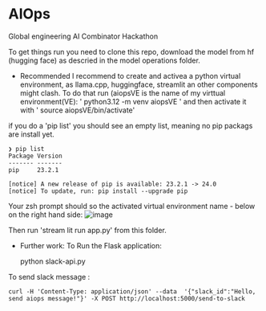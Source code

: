 # AIOps

Global engineering AI Combinator Hackathon

To get things run you need to clone this repo, download the model from hf (hugging face) as descried in the model operations folder.

- Recommended
I recommend to create and activea a python virtual environment, as llama.cpp, huggingface, streamlit an other components might clash.
To do that run (aiopsVE is the name of my virttual environment(VE):
' python3.12 -m venv aiopsVE '
and then activate it with
' source aiopsVE/bin/activate'

if you do a 'pip list' you should see an empty list, meaning no pip packags are install yet.

```
❯ pip list
Package Version
------- -------
pip     23.2.1

[notice] A new release of pip is available: 23.2.1 -> 24.0
[notice] To update, run: pip install --upgrade pip
```
Your zsh prompt should so the activated virtual environment name - below on the right hand side:
![image](https://github.com/aspanner/AIOps/assets/16040521/769659ec-b9d3-4249-8485-1fef1af5e493)



Then run 'stream lit run app.py' from this folder.



- Further work:
To Run the Flask application:
    
     python slack-api.py

To send slack message : 

    curl -H 'Content-Type: application/json' --data  '{"slack_id":"Hello, send aiops message!"}' -X POST http://localhost:5000/send-to-slack

